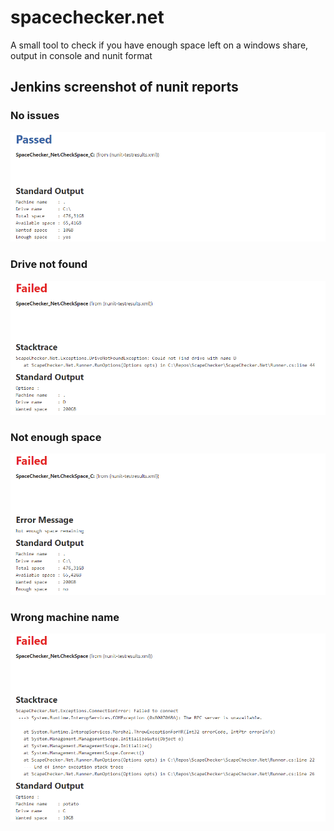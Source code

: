 # spacechecker.net
A small tool to check if you have enough space left on a windows share, output in console and nunit format

## Jenkins screenshot of nunit reports

### No issues
![No issues](Screenshots/no_issues.PNG)

### Drive not found
![Drive not found](Screenshots/drive_not_found.PNG)

### Not enough space
![Not enough space](Screenshots/not_enough_space.PNG)

### Wrong machine name
![Wrong machine name](Screenshots/wrong_machine_name.PNG)



